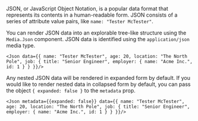 JSON, or JavaScript Object Notation, is a popular data format that represents its contents in a human-readable form. JSON consists of a series of attribute value pairs, like `name: "Tester McTester"`.

You can render JSON data into an explorable tree-like structure using the `Media.Json` component. JSON data is identified using the `application/json` media type.

```
<Json data={{ name: "Tester McTester", age: 20, location: "The North Pole", job: { title: "Senior Engineer", employer: { name: "Acme Inc.", id: 1 } } }}/>
```

Any nested JSON data will be rendered in expanded form by default. If you would like to render nested data in collapsed form by default, you can pass the object `{ expanded: false }` to the `metadata` prop.

```
<Json metadata={{expanded: false}} data={{ name: "Tester McTester", age: 20, location: "The North Pole", job: { title: "Senior Engineer", employer: { name: "Acme Inc.", id: 1 } } }}/>
```